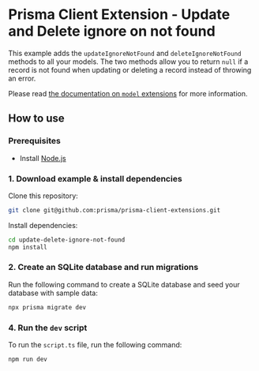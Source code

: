 # Prisma Client Extension - Update and Delete ignore on not found

This example adds the `updateIgnoreNotFound` and `deleteIgnoreNotFound` methods to all your models. The two methods allow you to return `null` if a record is not found when updating or deleting a record instead of throwing an error.

Please read [the documentation on `model` extensions](https://www.prisma.io/docs/concepts/components/prisma-client/client-extensions/model) for more information.

## How to use

### Prerequisites

- Install [Node.js](https://nodejs.org/en/download/)

### 1. Download example & install dependencies

Clone this repository:

```sh
git clone git@github.com:prisma/prisma-client-extensions.git
```

Install dependencies:

```sh
cd update-delete-ignore-not-found
npm install
```

### 2. Create an SQLite database and run migrations

Run the following command to create a SQLite database and seed your database with sample data:

```sh
npx prisma migrate dev
```

### 4. Run the `dev` script

To run the `script.ts` file, run the following command:

```sh
npm run dev
```
